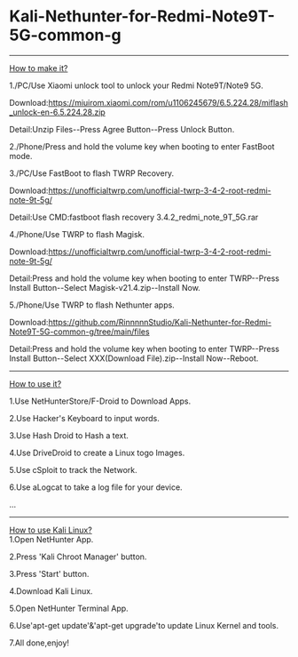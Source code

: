 # Kali-Nethunter-for-Redmi-Note9T-5G-common-g  

***

<u>How to make it?</u>  

1./PC/Use Xiaomi unlock tool to unlock your Redmi Note9T/Note9 5G.  

Download:https://miuirom.xiaomi.com/rom/u1106245679/6.5.224.28/miflash_unlock-en-6.5.224.28.zip  

Detail:Unzip Files--Press Agree Button--Press Unlock Button.  

2./Phone/Press and hold the volume key when booting to enter FastBoot mode.  

3./PC/Use FastBoot to flash TWRP Recovery.  

Download:https://unofficialtwrp.com/unofficial-twrp-3-4-2-root-redmi-note-9t-5g/  

Detail:Use CMD:fastboot flash recovery 3.4.2_redmi_note_9T_5G.rar  

4./Phone/Use TWRP to flash Magisk.  

Download:https://unofficialtwrp.com/unofficial-twrp-3-4-2-root-redmi-note-9t-5g/  

Detail:Press and hold the volume key when booting to enter TWRP--Press Install Button--Select Magisk-v21.4.zip--Install Now.  

5./Phone/Use TWRP to flash Nethunter apps.

Download:https://github.com/RinnnnnStudio/Kali-Nethunter-for-Redmi-Note9T-5G-common-g/tree/main/files  

Detail:Press and hold the volume key when booting to enter TWRP--Press Install Button--Select XXX(Download File).zip--Install Now--Reboot.  

***

<u>How to use it?</u>  

1.Use NetHunterStore/F-Droid to Download Apps.  

2.Use Hacker's Keyboard to input words.  

3.Use Hash Droid to Hash a text.  

4.Use DriveDroid to create a Linux togo Images.  

5.Use cSploit to track the Network.  

6.Use aLogcat to take a log file for your device.  

...  

***

<u>How to use Kali Linux?</u>  
1.Open NetHunter App.  

2.Press 'Kali Chroot Manager' button.  

3.Press 'Start' button.  

4.Download Kali Linux.  

5.Open NetHunter Terminal App.  

6.Use'apt-get update'&'apt-get upgrade'to update Linux Kernel and tools.  

7.All done,enjoy!
